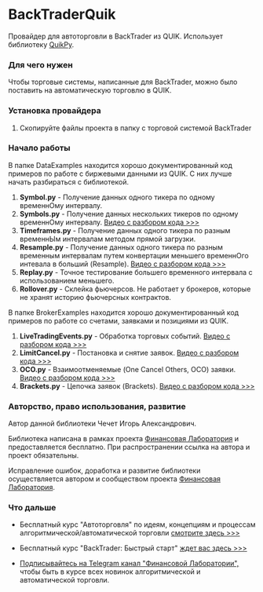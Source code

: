 # BackTraderQuik
Провайдер для автоторговли в BackTrader из QUIK. Использует библиотеку [QuikPy](https://github.com/cia76/QuikPy).

### Для чего нужен
Чтобы торговые системы, написанные для BackTrader, можно было поставить на автоматическую торговлю в QUIK.

### Установка провайдера
1. Скопируйте файлы проекта в папку с торговой системой BackTrader

### Начало работы
В папке DataExamples находится хорошо документированный код примеров по работе с биржевыми данными из QUIK. С них лучше начать разбираться с библиотекой.

1. **Symbol.py** - Получение данных одного тикера по одному временнОму интервалу.
2. **Symbols.py** - Получение данных нескольких тикеров по одному временнОму интервалу. [Видео с разбором кода >>>](https://finlab.vip/symbolspy/)
3. **Timeframes.py** - Получение данных одного тикера по разным временнЫм интервалам методом прямой загрузки.
4. **Resample.py** - Получение данных одного тикера по разным временным интервалам путем конвертации меньшего временнОго интевала в больший (Resample). [Видео с разбором кода >>>](https://finlab.vip/resamplepy/)
5. **Replay.py** - Точное тестирование большего временного интервала с использованием меньшего.
6. **Rollover.py** - Склейка фьючерсов. Не работает у брокеров, которые не хранят историю фьючерсных контрактов.

В папке BrokerExamples находится хорошо документированный код примеров по работе со счетами, заявками и позициями из QUIK.

1. **LiveTradingEvents.py** - Обработка торговых событий. [Видео с разбором кода >>>](https://finlab.vip/livetradingevents/)
2. **LimitCancel.py** - Постановка и снятие заявок. [Видео с разбором кода >>>](https://finlab.vip/limitcancel/)
3. **OCO.py** - Взаимоотменяемые (One Cancel Others, OCO) заявки. [Видео с разбором кода >>>](https://finlab.vip/oco/)
4. **Brackets.py** - Цепочка заявок (Brackets). [Видео с разбором кода >>>](https://finlab.vip/brackets/)

### Авторство, право использования, развитие
Автор данной библиотеки Чечет Игорь Александрович.

Библиотека написана в рамках проекта [Финансовая Лаборатория](https://finlab.vip/) и предоставляется бесплатно. При распространении ссылка на автора и проект обязательны.

Исправление ошибок, доработка и развитие библиотеки осуществляется автором и сообществом проекта [Финансовая Лаборатория](https://finlab.vip/).
### Что дальше
- Бесплатный курс "Автоторговля" по идеям, концепциям и процессам алгоритмической/автоматической торговли [смотрите здесь >>>](https://finlab.vip/wpm-category/autotrading2021/)


- Бесплатный курс "BackTrader: Быстрый старт" [ждет вас здесь >>>](https://finlab.vip/wpm-category/btquikstart/)


- [Подписывайтесь на Telegram канал "Финансовой Лаборатории",](https://t.me/finlabvip) чтобы быть в курсе всех новинок алгоритмической и автоматической торговли.